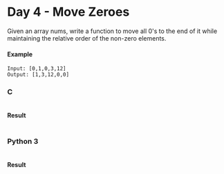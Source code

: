 # Day 4 - Move Zeroes
Given an array nums, write a function to move all 0's to the end of it while maintaining the relative order of the non-zero elements.

#### Example
```
Input: [0,1,0,3,12]
Output: [1,3,12,0,0]
```

### C
```C

```

#### Result
```

```

### Python 3
```
```

#### Result
```
```
